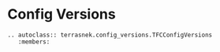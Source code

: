 # Config Versions

```eval_rst
.. autoclass:: terrasnek.config_versions.TFCConfigVersions
   :members:
```